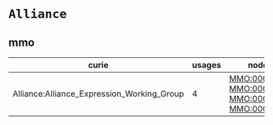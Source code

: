 # `Alliance`

## mmo

| curie                                      |   usages | nodes                                                                                                                                                                                                      |
|--------------------------------------------|----------|------------------------------------------------------------------------------------------------------------------------------------------------------------------------------------------------------------|
| Alliance:Alliance_Expression_Working_Group |        4 | [MMO:0000670](https://bioregistry.io/MMO:0000670), [MMO:0000671](https://bioregistry.io/MMO:0000671), [MMO:0000672](https://bioregistry.io/MMO:0000672), [MMO:0000673](https://bioregistry.io/MMO:0000673) |


